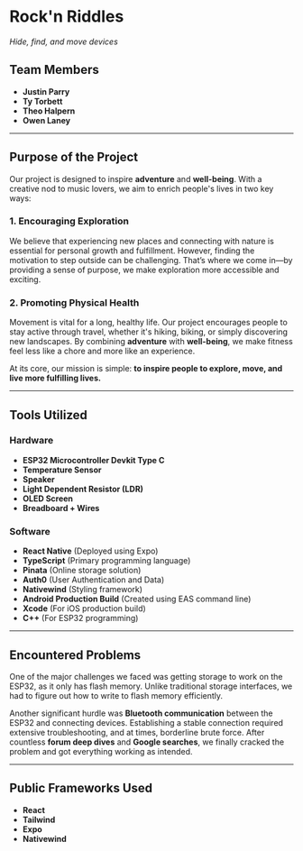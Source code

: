 # **Rock'n Riddles**  
*Hide, find, and move devices*  

## **Team Members**  
- **Justin Parry**  
- **Ty Torbett**  
- **Theo Halpern**  
- **Owen Laney**  

---

## **Purpose of the Project**  
Our project is designed to inspire **adventure** and **well-being**. With a creative nod to music lovers, we aim to enrich people's lives in two key ways:  

### **1. Encouraging Exploration**  
We believe that experiencing new places and connecting with nature is essential for personal growth and fulfillment. However, finding the motivation to step outside can be challenging. That’s where we come in—by providing a sense of purpose, we make exploration more accessible and exciting.  

### **2. Promoting Physical Health**  
Movement is vital for a long, healthy life. Our project encourages people to stay active through travel, whether it's hiking, biking, or simply discovering new landscapes. By combining **adventure** with **well-being**, we make fitness feel less like a chore and more like an experience.  

At its core, our mission is simple: **to inspire people to explore, move, and live more fulfilling lives.**  

---

## **Tools Utilized**  

### **Hardware**  
- **ESP32 Microcontroller Devkit Type C**  
- **Temperature Sensor**  
- **Speaker**  
- **Light Dependent Resistor (LDR)**  
- **OLED Screen**  
- **Breadboard + Wires**  

### **Software**  
- **React Native** (Deployed using Expo)  
- **TypeScript** (Primary programming language)  
- **Pinata** (Online storage solution)
- **Auth0** (User Authentication and Data)
- **Nativewind** (Styling framework)  
- **Android Production Build** (Created using EAS command line)  
- **Xcode** (For iOS production build)  
- **C++** (For ESP32 programming)  

---

## **Encountered Problems**  
One of the major challenges we faced was getting storage to work on the ESP32, as it only has flash memory. Unlike traditional storage interfaces, we had to figure out how to write to flash memory efficiently.  

Another significant hurdle was **Bluetooth communication** between the ESP32 and connecting devices. Establishing a stable connection required extensive troubleshooting, and at times, borderline brute force. After countless **forum deep dives** and **Google searches**, we finally cracked the problem and got everything working as intended.  

---

## **Public Frameworks Used**  
- **React**  
- **Tailwind**  
- **Expo**  
- **Nativewind**  
